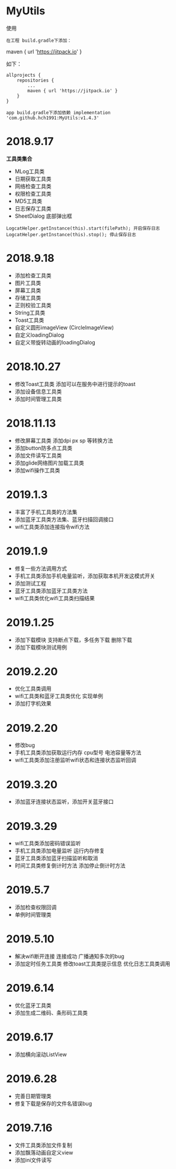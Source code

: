 # MyUtils

使用

    在工程 build.gradle下添加：

maven { url 'https://jitpack.io' }

如下：

	allprojects {
		repositories {
			...
			maven { url 'https://jitpack.io' }
		}
	}

    app build.gradle下添加依赖 implementation 'com.github.hch1991:MyUtils:v1.4.3'
  
  
# 2018.9.17

**工具类集合**
* MLog工具类 
* 日期获取工具类  
* 网络检查工具类
* 权限检查工具类
* MD5工具类
* 日志保存工具类
* SheetDialog 底部弹出框
```
LogcatHelper.getInstance(this).start(filePath); 开启保存日志
LogcatHelper.getInstance(this).stop(); 停止保存日志
```


# 2018.9.18
* 添加检查工具类 
* 图片工具类
* 屏幕工具类 
* 存储工具类 
* 正则校验工具类
* String工具类
* Toast工具类
* 自定义圆形imageView (CircleImageView)
* 自定义loadingDialog
* 自定义带旋转动画的loadingDialog

# 2018.10.27
* 修改Toast工具类 添加可以在服务中进行提示的toast
* 添加设备信息工具类
* 添加时间管理工具类

# 2018.11.13
* 修改屏幕工具类 添加dpi px sp 等转换方法
* 添加button防多点工具类
* 添加文件读写工具类
* 添加glide网络图片加载工具类
* 添加wifi操作工具类

# 2019.1.3
* 丰富了手机工具类的方法集
* 添加蓝牙工具类方法集、蓝牙扫描回调接口
* wifi工具类添加连接指令wifi方法

# 2019.1.9
* 修复一些方法调用方式
* 手机工具类添加手机电量监听，添加获取本机开发这模式开关
* 添加测试工程
* 蓝牙工具类添加蓝牙工具类方法
* wifi工具类优化wifi工具类扫描结果

# 2019.1.25
* 添加下载模块 支持断点下载，多任务下载 删除下载
* 添加下载模块测试用例

# 2019.2.20
* 优化工具类调用
* wifi工具类和蓝牙工具类优化 实现单例
* 添加打字机效果

# 2019.2.20
* 修改bug
* 手机工具类添加获取运行内存 cpu型号  电池容量等方法
* wifi工具类添加注册监听wifi状态和连接状态监听回调

# 2019.3.20
* 添加蓝牙连接状态监听，添加开关蓝牙接口

# 2019.3.29
* wifi工具类添加密码错误监听  
* 手机工具类添加电量监听 运行内存修复 
* 蓝牙工具类添加蓝牙扫描监听和取消  
* 时间工具类修复倒计时方法 添加停止倒计时方法

# 2019.5.7
* 添加检查权限回调
* 单例时间管理类

# 2019.5.10
* 解决wifi断开连接 连接成功 广播通知多次的bug
* 添加定时任务工具类  修改toast工具类提示信息  优化日志工具类调用

# 2019.6.14
* 优化蓝牙工具类
* 添加生成二维码、条形码工具类

# 2019.6.17
* 添加横向滚动ListView

# 2019.6.28
* 完善日期管理类
* 修复下载是保存的文件名错误bug

# 2019.7.16
* 文件工具类添加文件复制
* 添加飘落动画自定义view
* 添加ini文件读写
